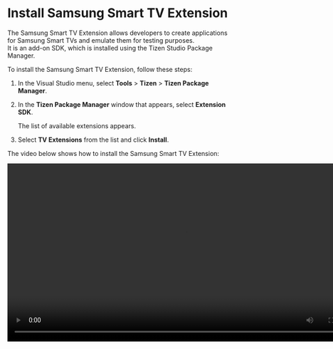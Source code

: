 # Install Samsung Smart TV Extension

The Samsung Smart TV Extension allows developers to create applications for Samsung Smart TVs and emulate them for testing purposes.  
It is an add-on SDK, which is installed using the Tizen Studio Package Manager.

To install the Samsung Smart TV Extension, follow these steps:
  
1. In the Visual Studio menu, select **Tools** > **Tizen** > **Tizen Package Manager**.
2. In the **Tizen Package Manager** window that appears, select **Extension SDK**.
    
	The list of available extensions appears. 
3. Select **TV Extensions** from the list and click **Install**.

The video below shows how to install the Samsung Smart TV Extension:

<video controls height="400">
  <source src="../media/samsung-certificate-tv-extension.mp4" type=video/mp4>
</video>
